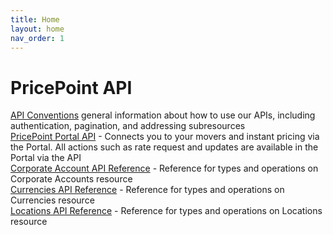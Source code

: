 ```yaml
---
title: Home
layout: home
nav_order: 1
---
```


# PricePoint API 
[API Conventions](docs/api_conventions.html) general information about how to use our APIs, including authentication, pagination, and addressing subresources\
[PricePoint Portal API](docs/corporate-accounts/routes.html) - Connects you to your movers and instant pricing via the Portal. All actions such as rate request and updates are available in the Portal via the API\
[Corporate Account API Reference](docs/corporate-accounts/resources.html) - Reference for types and operations on Corporate Accounts resource \
[Currencies API Reference](docs/currencies.html) - Reference for types and operations on Currencies resource\
[Locations API Reference](docs/locations.html) - Reference for types and operations on Locations resource

